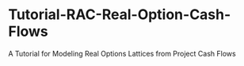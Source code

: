 # Tutorial-RAC-Real-Option-Cash-Flows
A Tutorial for Modeling Real Options Lattices from Project Cash Flows
